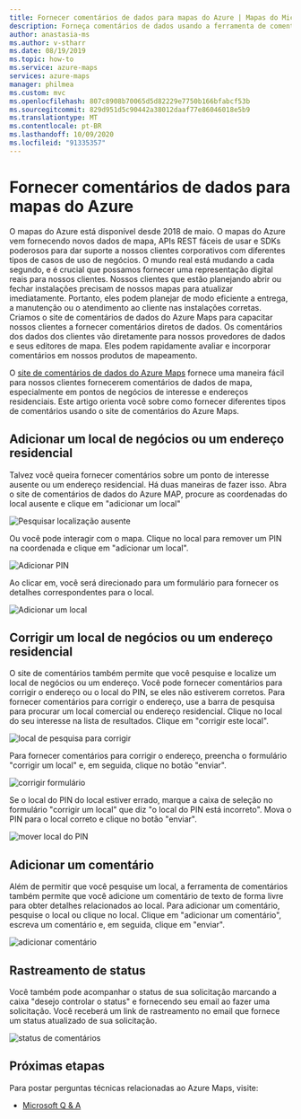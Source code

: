 ```yaml
---
title: Fornecer comentários de dados para mapas do Azure | Mapas do Microsoft Azure
description: Forneça comentários de dados usando a ferramenta de comentários do Microsoft Azure Maps.
author: anastasia-ms
ms.author: v-stharr
ms.date: 08/19/2019
ms.topic: how-to
ms.service: azure-maps
services: azure-maps
manager: philmea
ms.custom: mvc
ms.openlocfilehash: 807c8908b70065d5d82229e7750b166bfabcf53b
ms.sourcegitcommit: 829d951d5c90442a38012daaf77e86046018e5b9
ms.translationtype: MT
ms.contentlocale: pt-BR
ms.lasthandoff: 10/09/2020
ms.locfileid: "91335357"
---
```

# <a name="provide-data-feedback-to-azure-maps"></a>Fornecer comentários de dados para mapas do Azure

O mapas do Azure está disponível desde 2018 de maio. O mapas do Azure vem fornecendo novos dados de mapa, APIs REST fáceis de usar e SDKs poderosos para dar suporte a nossos clientes corporativos com diferentes tipos de casos de uso de negócios. O mundo real está mudando a cada segundo, e é crucial que possamos fornecer uma representação digital reais para nossos clientes. Nossos clientes que estão planejando abrir ou fechar instalações precisam de nossos mapas para atualizar imediatamente. Portanto, eles podem planejar de modo eficiente a entrega, a manutenção ou o atendimento ao cliente nas instalações corretas. Criamos o site de comentários de dados do Azure Maps para capacitar nossos clientes a fornecer comentários diretos de dados. Os comentários dos dados dos clientes vão diretamente para nossos provedores de dados e seus editores de mapa. Eles podem rapidamente avaliar e incorporar comentários em nossos produtos de mapeamento.  

O [site de comentários de dados do Azure Maps](https://feedback.azuremaps.com) fornece uma maneira fácil para nossos clientes fornecerem comentários de dados de mapa, especialmente em pontos de negócios de interesse e endereços residenciais. Este artigo orienta você sobre como fornecer diferentes tipos de comentários usando o site de comentários do Azure Maps.

## <a name="add-a-business-place-or-a-residential-address"></a>Adicionar um local de negócios ou um endereço residencial 

Talvez você queira fornecer comentários sobre um ponto de interesse ausente ou um endereço residencial. Há duas maneiras de fazer isso. Abra o site de comentários de dados do Azure MAP, procure as coordenadas do local ausente e clique em "adicionar um local"

  ![Pesquisar localização ausente](./media/how-to-use-feedback-tool/search-poi.png)

Ou você pode interagir com o mapa. Clique no local para remover um PIN na coordenada e clique em "adicionar um local".

  ![Adicionar PIN](./media/how-to-use-feedback-tool/add-poi.png)

Ao clicar em, você será direcionado para um formulário para fornecer os detalhes correspondentes para o local.

  ![Adicionar um local](./media/how-to-use-feedback-tool/add-a-place.png)

## <a name="fix-a-business-place-or-a-residential-address"></a>Corrigir um local de negócios ou um endereço residencial 

O site de comentários também permite que você pesquise e localize um local de negócios ou um endereço. Você pode fornecer comentários para corrigir o endereço ou o local do PIN, se eles não estiverem corretos. Para fornecer comentários para corrigir o endereço, use a barra de pesquisa para procurar um local comercial ou endereço residencial. Clique no local do seu interesse na lista de resultados. Clique em "corrigir este local".

  ![local de pesquisa para corrigir](./media/how-to-use-feedback-tool/fix-place.png)

Para fornecer comentários para corrigir o endereço, preencha o formulário "corrigir um local" e, em seguida, clique no botão "enviar".

  ![corrigir formulário](./media/how-to-use-feedback-tool/fix-form.png)

Se o local do PIN do local estiver errado, marque a caixa de seleção no formulário "corrigir um local" que diz "o local do PIN está incorreto". Mova o PIN para o local correto e clique no botão "enviar".

  ![mover local do PIN](./media/how-to-use-feedback-tool/move-pin.png)

## <a name="add-a-comment"></a>Adicionar um comentário 

Além de permitir que você pesquise um local, a ferramenta de comentários também permite que você adicione um comentário de texto de forma livre para obter detalhes relacionados ao local. Para adicionar um comentário, pesquise o local ou clique no local. Clique em "adicionar um comentário", escreva um comentário e, em seguida, clique em "enviar".

  ![adicionar comentário](./media/how-to-use-feedback-tool/add-comment.png)

## <a name="track-status"></a>Rastreamento de status 

Você também pode acompanhar o status de sua solicitação marcando a caixa "desejo controlar o status" e fornecendo seu email ao fazer uma solicitação. Você receberá um link de rastreamento no email que fornece um status atualizado de sua solicitação. 

  ![status de comentários](./media/how-to-use-feedback-tool/feedback-status.png)


## <a name="next-steps"></a>Próximas etapas

Para postar perguntas técnicas relacionadas ao Azure Maps, visite:

* [Microsoft Q & A](https://docs.microsoft.com/answers/topics/azure-maps.html)
